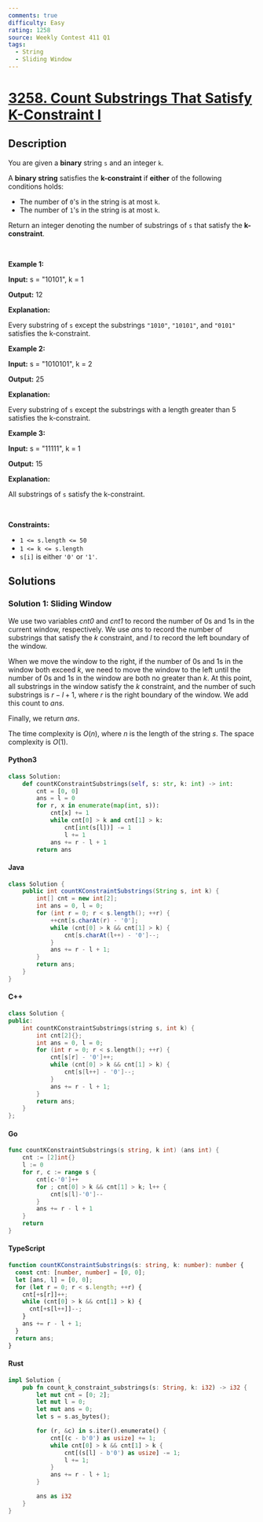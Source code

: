 ```yaml
---
comments: true
difficulty: Easy
rating: 1258
source: Weekly Contest 411 Q1
tags:
  - String
  - Sliding Window
---
```


<!-- problem:start -->

# [3258. Count Substrings That Satisfy K-Constraint I](https://leetcode.com/problems/count-substrings-that-satisfy-k-constraint-i)


## Description

<!-- description:start -->

<p>You are given a <strong>binary</strong> string <code>s</code> and an integer <code>k</code>.</p>

<p>A <strong>binary string</strong> satisfies the <strong>k-constraint</strong> if <strong>either</strong> of the following conditions holds:</p>

<ul>
	<li>The number of <code>0</code>&#39;s in the string is at most <code>k</code>.</li>
	<li>The number of <code>1</code>&#39;s in the string is at most <code>k</code>.</li>
</ul>

<p>Return an integer denoting the number of <span data-keyword="substring-nonempty">substrings</span> of <code>s</code> that satisfy the <strong>k-constraint</strong>.</p>

<p>&nbsp;</p>
<p><strong class="example">Example 1:</strong></p>

<div class="example-block">
<p><strong>Input:</strong> <span class="example-io">s = &quot;10101&quot;, k = 1</span></p>

<p><strong>Output:</strong> <span class="example-io">12</span></p>

<p><strong>Explanation:</strong></p>

<p>Every substring of <code>s</code> except the substrings <code>&quot;1010&quot;</code>, <code>&quot;10101&quot;</code>, and <code>&quot;0101&quot;</code> satisfies the k-constraint.</p>
</div>

<p><strong class="example">Example 2:</strong></p>

<div class="example-block">
<p><strong>Input:</strong> <span class="example-io">s = &quot;1010101&quot;, k = 2</span></p>

<p><strong>Output:</strong> <span class="example-io">25</span></p>

<p><strong>Explanation:</strong></p>

<p>Every substring of <code>s</code> except the substrings with a length greater than 5 satisfies the k-constraint.</p>
</div>

<p><strong class="example">Example 3:</strong></p>

<div class="example-block">
<p><strong>Input:</strong> <span class="example-io">s = &quot;11111&quot;, k = 1</span></p>

<p><strong>Output:</strong> <span class="example-io">15</span></p>

<p><strong>Explanation:</strong></p>

<p>All substrings of <code>s</code> satisfy the k-constraint.</p>
</div>

<p>&nbsp;</p>
<p><strong>Constraints:</strong></p>

<ul>
	<li><code>1 &lt;= s.length &lt;= 50 </code></li>
	<li><code>1 &lt;= k &lt;= s.length</code></li>
	<li><code>s[i]</code> is either <code>&#39;0&#39;</code> or <code>&#39;1&#39;</code>.</li>
</ul>

<!-- description:end -->

## Solutions

<!-- solution:start -->

### Solution 1: Sliding Window

We use two variables $\textit{cnt0}$ and $\textit{cnt1}$ to record the number of $0$s and $1$s in the current window, respectively. We use $\textit{ans}$ to record the number of substrings that satisfy the $k$ constraint, and $l$ to record the left boundary of the window.

When we move the window to the right, if the number of $0$s and $1$s in the window both exceed $k$, we need to move the window to the left until the number of $0$s and $1$s in the window are both no greater than $k$. At this point, all substrings in the window satisfy the $k$ constraint, and the number of such substrings is $r - l + 1$, where $r$ is the right boundary of the window. We add this count to $\textit{ans}$.

Finally, we return $\textit{ans}$.

The time complexity is $O(n)$, where $n$ is the length of the string $s$. The space complexity is $O(1)$.

<!-- tabs:start -->

#### Python3

```python
class Solution:
    def countKConstraintSubstrings(self, s: str, k: int) -> int:
        cnt = [0, 0]
        ans = l = 0
        for r, x in enumerate(map(int, s)):
            cnt[x] += 1
            while cnt[0] > k and cnt[1] > k:
                cnt[int(s[l])] -= 1
                l += 1
            ans += r - l + 1
        return ans
```

#### Java

```java
class Solution {
    public int countKConstraintSubstrings(String s, int k) {
        int[] cnt = new int[2];
        int ans = 0, l = 0;
        for (int r = 0; r < s.length(); ++r) {
            ++cnt[s.charAt(r) - '0'];
            while (cnt[0] > k && cnt[1] > k) {
                cnt[s.charAt(l++) - '0']--;
            }
            ans += r - l + 1;
        }
        return ans;
    }
}
```

#### C++

```cpp
class Solution {
public:
    int countKConstraintSubstrings(string s, int k) {
        int cnt[2]{};
        int ans = 0, l = 0;
        for (int r = 0; r < s.length(); ++r) {
            cnt[s[r] - '0']++;
            while (cnt[0] > k && cnt[1] > k) {
                cnt[s[l++] - '0']--;
            }
            ans += r - l + 1;
        }
        return ans;
    }
};
```

#### Go

```go
func countKConstraintSubstrings(s string, k int) (ans int) {
	cnt := [2]int{}
	l := 0
	for r, c := range s {
		cnt[c-'0']++
		for ; cnt[0] > k && cnt[1] > k; l++ {
			cnt[s[l]-'0']--
		}
		ans += r - l + 1
	}
	return
}
```

#### TypeScript

```ts
function countKConstraintSubstrings(s: string, k: number): number {
  const cnt: [number, number] = [0, 0];
  let [ans, l] = [0, 0];
  for (let r = 0; r < s.length; ++r) {
    cnt[+s[r]]++;
    while (cnt[0] > k && cnt[1] > k) {
      cnt[+s[l++]]--;
    }
    ans += r - l + 1;
  }
  return ans;
}
```

#### Rust

```rust
impl Solution {
    pub fn count_k_constraint_substrings(s: String, k: i32) -> i32 {
        let mut cnt = [0; 2];
        let mut l = 0;
        let mut ans = 0;
        let s = s.as_bytes();

        for (r, &c) in s.iter().enumerate() {
            cnt[(c - b'0') as usize] += 1;
            while cnt[0] > k && cnt[1] > k {
                cnt[(s[l] - b'0') as usize] -= 1;
                l += 1;
            }
            ans += r - l + 1;
        }

        ans as i32
    }
}
```

<!-- tabs:end -->

<!-- solution:end -->

<!-- problem:end -->
